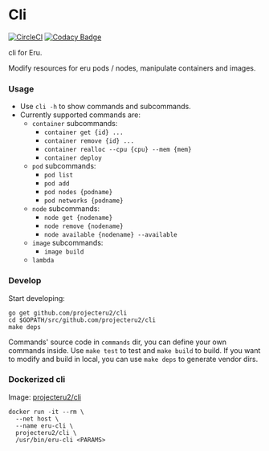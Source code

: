 Cli
=====
[![CircleCI](https://circleci.com/gh/projecteru2/cli.svg?style=shield)](https://circleci.com/gh/projecteru2/cli)
[![Codacy Badge](https://api.codacy.com/project/badge/Grade/c4328f07835a43148ef8d2a87dbe5c85)](https://www.codacy.com/app/projecteru2/cli?utm_source=github.com&amp;utm_medium=referral&amp;utm_content=projecteru2/cli&amp;utm_campaign=Badge_Grade)

cli for Eru.

Modify resources for eru pods / nodes, manipulate containers and images.

### Usage

* Use `cli -h` to show commands and subcommands.
* Currently supported commands are:
	* `container` subcommands:
		* `container get {id} ...`
		* `container remove {id} ...`
		* `container realloc --cpu {cpu} --mem {mem}`
		* `container deploy`
	* `pod` subcommands:
		* `pod list`
		* `pod add`
		* `pod nodes {podname}`
		* `pod networks {podname}`
	* `node` subcommands:
		* `node get {nodename}`
		* `node remove {nodename}`
		* `node available {nodename} --available`
	* `image` subcommands:
		* `image build`
	* `lambda`

### Develop

Start developing:

```
go get github.com/projecteru2/cli
cd $GOPATH/src/github.com/projecteru2/cli
make deps
```

Commands' source code in `commands` dir, you can define your own commands inside. Use `make test` to test and `make build` to build. If you want to modify and build in local, you can use `make deps` to generate vendor dirs.

### Dockerized cli

Image: [projecteru2/cli](https://hub.docker.com/r/projecteru2/cli/)

```shell
docker run -it --rm \
  --net host \
  --name eru-cli \
  projecteru2/cli \
  /usr/bin/eru-cli <PARAMS>
```
